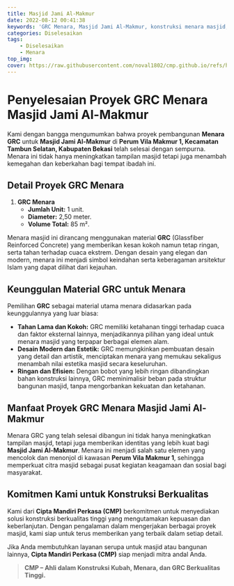 ```yaml
---
title: Masjid Jami Al-Makmur
date: 2022-08-12 00:41:38
keywords: 'GRC Menara, Masjid Jami Al-Makmur, konstruksi menara masjid, GRC Bekasi, masjid Vila Makmur, menara masjid, menara GRC, GRC untuk masjid, pembangunan masjid Bekasi, masjid Tambun Selatan, Cipta Mandiri Perkasa, konstruksi GRC, arsitektur masjid, material GRC, menara masjid Bekasi, desain menara masjid'
categories: Diselesaikan
tags:
    - Diselesaikan
    - Menara
top_img:
cover: https://raw.githubusercontent.com/noval1802/cmp.github.io/refs/heads/main/asset/menara/FB_IMG_1548864803584.jpg
---
```


# **Penyelesaian Proyek GRC Menara Masjid Jami Al-Makmur**  

Kami dengan bangga mengumumkan bahwa proyek pembangunan **Menara GRC** untuk **Masjid Jami Al-Makmur** di **Perum Vila Makmur 1, Kecamatan Tambun Selatan, Kabupaten Bekasi** telah selesai dengan sempurna. Menara ini tidak hanya meningkatkan tampilan masjid tetapi juga menambah kemegahan dan keberkahan bagi tempat ibadah ini.  

## **Detail Proyek GRC Menara**  

1. **GRC Menara**  
   - **Jumlah Unit:** 1 unit.  
   - **Diameter:** 2,50 meter.  
   - **Volume Total:** 85 m².  

Menara masjid ini dirancang menggunakan material **GRC** (Glassfiber Reinforced Concrete) yang memberikan kesan kokoh namun tetap ringan, serta tahan terhadap cuaca ekstrem. Dengan desain yang elegan dan modern, menara ini menjadi simbol keindahan serta keberagaman arsitektur Islam yang dapat dilihat dari kejauhan.  

## **Keunggulan Material GRC untuk Menara**  
Pemilihan **GRC** sebagai material utama menara didasarkan pada keunggulannya yang luar biasa:  
- **Tahan Lama dan Kokoh:** GRC memiliki ketahanan tinggi terhadap cuaca dan faktor eksternal lainnya, menjadikannya pilihan yang ideal untuk menara masjid yang terpapar berbagai elemen alam.  
- **Desain Modern dan Estetik:** GRC memungkinkan pembuatan desain yang detail dan artistik, menciptakan menara yang memukau sekaligus menambah nilai estetika masjid secara keseluruhan.  
- **Ringan dan Efisien:** Dengan bobot yang lebih ringan dibandingkan bahan konstruksi lainnya, GRC meminimalisir beban pada struktur bangunan masjid, tanpa mengorbankan kekuatan dan ketahanan.  

## **Manfaat Proyek GRC Menara Masjid Jami Al-Makmur**  
Menara GRC yang telah selesai dibangun ini tidak hanya meningkatkan tampilan masjid, tetapi juga memberikan identitas yang lebih kuat bagi **Masjid Jami Al-Makmur**. Menara ini menjadi salah satu elemen yang mencolok dan menonjol di kawasan **Perum Vila Makmur 1**, sehingga memperkuat citra masjid sebagai pusat kegiatan keagamaan dan sosial bagi masyarakat.  

## **Komitmen Kami untuk Konstruksi Berkualitas**  
Kami dari **Cipta Mandiri Perkasa (CMP)** berkomitmen untuk menyediakan solusi konstruksi berkualitas tinggi yang mengutamakan kepuasan dan keberlanjutan. Dengan pengalaman dalam mengerjakan berbagai proyek masjid, kami siap untuk terus memberikan yang terbaik dalam setiap detail.  

Jika Anda membutuhkan layanan serupa untuk masjid atau bangunan lainnya, **Cipta Mandiri Perkasa (CMP)** siap menjadi mitra andal Anda.  

> **CMP – Ahli dalam Konstruksi Kubah, Menara, dan GRC Berkualitas Tinggi.**
